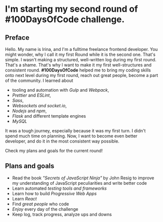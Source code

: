 # I'm starting my second round of #100DaysOfCode challenge.

## Preface

Hello. My name is Irina, and I'm a fulltime freelance frontend developer. You might wonder, why I call it my first Round while it is the second one. That's simple. I wasn't making a structured, well-written log during my first round. That's a shame. That's why I want to make it my first well-structures and consistent round. 
**#100DaysOfCode** helped me to bring my coding skills onto next level during my first round, reach out great people, become a part of the community. 
I learned about 
- tooling and automation with *Gulp* and *Webpack*, 
- *Prettier* and *ESLint*, 
- *Sass*, 
- *Websockets and socket.io*, 
- *Nodejs* and *npm*,
- *Flask* and different template engines
- *MySQL*

It was a tough journey, especially because it was my first turn. I didn't spend much time on planning.
Now, I want to become even better developer, and do it in the most consistent way possible. 

Check my plans and goals for the current round!

## Plans and goals

- Read the book *"Secrets of JavaScript Ninja"* by John Resig to improve my understanding of JavaScript peculiarities and write better code 
- Learn automated *testing tools and frameworks*
- Learn how to build *Progressive Web Apps*
- Learn *React* 
- Find *great people* who code
- *Enjoy* every day of the challenge
- Keep log, track progress, analyze ups and downs
